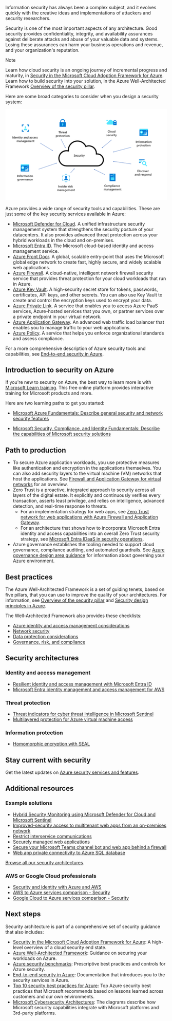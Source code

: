 Information security has always been a complex subject, and it evolves quickly with the creative ideas and implementations of attackers and security researchers.  

Security is one of the most important aspects of any architecture. Good security provides confidentiality, integrity, and availability assurances against deliberate attacks and abuse of your valuable data and systems. Losing these assurances can harm your business operations and revenue, and your organization's reputation.

> [!NOTE]
> Learn how cloud security is an ongoing journey of incremental progress and maturity, in [Security in the Microsoft Cloud Adoption Framework for Azure](/azure/cloud-adoption-framework/secure). Learn how to build security into your solution, in the Azure Well-Architected Framework [Overview of the security pillar](/azure/architecture/framework/security/overview).

Here are some broad categories to consider when you design a security system: 

![Image that shows categories to consider when you design a security system.](images/security-overview.png) 

Azure provides a wide range of security tools and capabilities. These are just some of the key security services available in Azure:
- [Microsoft Defender for Cloud](https://azure.microsoft.com/services/defender-for-cloud). A unified infrastructure security management system that strengthens the security posture of your datacenters. It also provides advanced threat protection across your hybrid workloads in the cloud and on-premises.
- [Microsoft Entra ID](https://azure.microsoft.com/services/active-directory). The Microsoft cloud-based identity and access management service.  
- [Azure Front Door](https://azure.microsoft.com/services/frontdoor). A global, scalable entry-point that uses the Microsoft global edge network to create fast, highly secure, and widely scalable web applications.
- [Azure Firewall](https://azure.microsoft.com/services/azure-firewall). A cloud-native, intelligent network firewall security service that provides threat protection for your cloud workloads that run in Azure.
- [Azure Key Vault](https://azure.microsoft.com/services/key-vault). A high-security secret store for tokens, passwords, certificates, API keys, and other secrets. You can also use Key Vault to create and control the encryption keys used to encrypt your data.
- [Azure Private Link](https://azure.microsoft.com/services/private-link). A service that enables you to access Azure PaaS services, Azure-hosted services that you own, or partner services over a private endpoint in your virtual network. 
- [Azure Application Gateway](https://azure.microsoft.com/services/application-gateway). An advanced web traffic load balancer that enables you to manage traffic to your web applications. 
- [Azure Policy](https://azure.microsoft.com/services/azure-policy). A service that helps you enforce organizational standards and assess compliance. 

For a more comprehensive description of Azure security tools and capabilities, see [End-to-end security in Azure](/azure/security/fundamentals/end-to-end).

## Introduction to security on Azure

If you're new to security on Azure, the best way to learn more is with [Microsoft Learn training](/training/?WT.mc_id=learnaka). This free online platform provides interactive training for Microsoft products and more.

Here are two learning paths to get you started:

- [Microsoft Azure Fundamentals: Describe general security and network security features](/training/paths/az-900-describe-general-security-network-security-features)

- [Microsoft Security, Compliance, and Identity Fundamentals: Describe the capabilities of Microsoft security solutions](/training/paths/describe-capabilities-of-microsoft-security-solutions)

## Path to production

- To secure Azure application workloads, you use protective measures like authentication and encryption in the applications themselves. You can also add security layers to the virtual machine (VM) networks that host the applications. See [Firewall and Application Gateway for virtual networks](../../example-scenario/gateway/firewall-application-gateway.yml) for an overview.
- Zero Trust is a proactive, integrated approach to security across all layers of the digital estate. It explicitly and continuously verifies every transaction, asserts least privilege, and relies on intelligence, advanced detection, and real-time response to threats.
   - For an implementation strategy for web apps, see [Zero Trust network for web applications with Azure Firewall and Application Gateway](../../example-scenario/gateway/application-gateway-before-azure-firewall.yml). 
   - For an architecture that shows how to incorporate Microsoft Entra identity and access capabilities into an overall Zero Trust security strategy, see [Microsoft Entra IDaaS in security operations](../../example-scenario/aadsec/azure-ad-security.yml).
- Azure governance establishes the tooling needed to support cloud governance, compliance auditing, and automated guardrails. See [Azure governance design area guidance](/azure/cloud-adoption-framework/ready/landing-zone/design-area/governance) for information about governing your Azure environment. 

## Best practices

The Azure Well-Architected Framework is a set of guiding tenets, based on five pillars, that you can use to improve the quality of your architectures. For information, see [Overview of the security pillar](/azure/architecture/framework/security/overview) and [Security design principles in Azure](/azure/architecture/framework/security/security-principles).

The Well-Architected Framework also provides these checklists:

- [Azure identity and access management considerations](/azure/architecture/framework/security/design-identity)
- [Network security](/azure/architecture/framework/security/design-network)
- [Data protection considerations](/azure/architecture/framework/security/design-storage) 
- [Governance, risk, and compliance](/azure/architecture/framework/security/design-governance)

## Security architectures
 
### Identity and access management

- [Resilient identity and access management with Microsoft Entra ID](/azure/architecture/guide/resilience/resilience-overview)
- [Microsoft Entra identity management and access management for AWS](../../reference-architectures/aws/aws-azure-ad-security.yml)

### Threat protection

- [Threat indicators for cyber threat intelligence in Microsoft Sentinel](../../example-scenario/data/sentinel-threat-intelligence.yml)
- [Multilayered protection for Azure virtual machine access](../../solution-ideas/articles/multilayered-protection-azure-vm.yml)

### Information protection

- [Homomorphic encryption with SEAL](../../solution-ideas/articles/homomorphic-encryption-seal.yml)

## Stay current with security

Get the latest updates on [Azure security services and features](https://azure.microsoft.com/updates/?category=security).

## Additional resources

### Example solutions 

- [Hybrid Security Monitoring using Microsoft Defender for Cloud and Microsoft Sentinel](../../hybrid/hybrid-security-monitoring.yml)
- [Improved-security access to multitenant web apps from an on-premises network](../../web-apps/guides/networking/access-multitenant-web-app-from-on-premises.yml)
- [Restrict interservice communications](../../example-scenario/service-to-service/restrict-communications.yml)
- [Securely managed web applications](../../example-scenario/apps/fully-managed-secure-apps.yml)
- [Secure your Microsoft Teams channel bot and web app behind a firewall](../../example-scenario/teams/securing-bot-teams-channel.yml)
- [Web app private connectivity to Azure SQL database](../../example-scenario/private-web-app/private-web-app.yml)

[Browse all our security architectures](/azure/architecture/browse/?azure_categories=security).

### AWS or Google Cloud professionals

- [Security and identity with Azure and AWS](../../aws-professional/security-identity.md)
- [AWS to Azure services comparison - Security](../../aws-professional/index.md#primary-topics)
- [Google Cloud to Azure services comparison - Security](../../gcp-professional/services.md#security-and-identity)

## Next steps

Security architecture is part of a comprehensive set of security guidance that also includes:

- [Security in the Microsoft Cloud Adoption Framework for Azure](/azure/cloud-adoption-framework/secure): A high-level overview of a cloud security end state.
- [Azure Well-Architected Framework](/azure/architecture/framework/security/overview): Guidance on securing your workloads on Azure.
- [Azure security benchmarks](/security/benchmark/azure/): Prescriptive best practices and controls for Azure security.
- [End-to-end security in Azure](/azure/security/fundamentals/end-to-end): Documentation that introduces you to the security services in Azure.
- [Top 10 security best practices for Azure](/azure/cloud-adoption-framework/secure/security-top-10): Top Azure security best practices that Microsoft recommends based on lessons learned across customers and our own environments.
- [Microsoft Cybersecurity Architectures](/security/cybersecurity-reference-architecture/mcra): The diagrams describe how Microsoft security capabilities integrate with Microsoft platforms and 3rd-party platforms.
